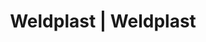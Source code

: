 ---
Link: "file:/Users/vinayakpatel/Downloads/www.weldplast.cz/eshop_products_compare/add/eshop-products-variant54"
product_name: "null"
product_id: "null"
title: "Weldplast | Weldplast"
product_desc: ""
product_specs: ""
product_downloads: ""
href: ""
accessories: ""
similar_products: ""
---
